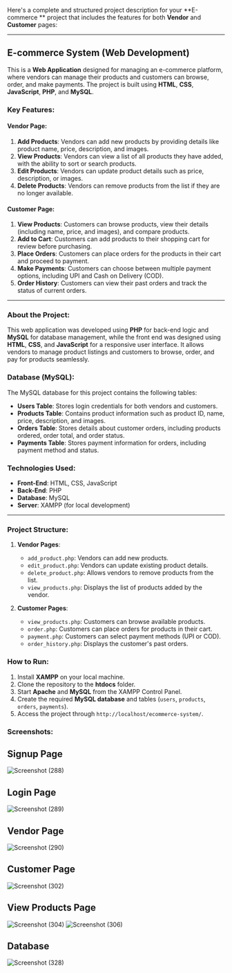 Here's a complete and structured project description for your **E-commerce ** project that includes the features for both **Vendor** and **Customer** pages:

---

## **E-commerce System (Web Development)**

This is a **Web Application** designed for managing an e-commerce platform, where vendors can manage their products and customers can browse, order, and make payments. The project is built using **HTML**, **CSS**, **JavaScript**, **PHP**, and **MySQL**.

### **Key Features:**

#### **Vendor Page:**
1. **Add Products**: Vendors can add new products by providing details like product name, price, description, and images.
2. **View Products**: Vendors can view a list of all products they have added, with the ability to sort or search products.
3. **Edit Products**: Vendors can update product details such as price, description, or images.
4. **Delete Products**: Vendors can remove products from the list if they are no longer available.

#### **Customer Page:**
1. **View Products**: Customers can browse products, view their details (including name, price, and images), and compare products.
2. **Add to Cart**: Customers can add products to their shopping cart for review before purchasing.
3. **Place Orders**: Customers can place orders for the products in their cart and proceed to payment.
4. **Make Payments**: Customers can choose between multiple payment options, including UPI and Cash on Delivery (COD).
5. **Order History**: Customers can view their past orders and track the status of current orders.

---

### **About the Project:**
This web application was developed using **PHP** for back-end logic and **MySQL** for database management, while the front end was designed using **HTML**, **CSS**, and **JavaScript** for a responsive user interface. It allows vendors to manage product listings and customers to browse, order, and pay for products seamlessly.

### **Database (MySQL):**
The MySQL database for this project contains the following tables:
- **Users Table**: Stores login credentials for both vendors and customers.
- **Products Table**: Contains product information such as product ID, name, price, description, and images.
- **Orders Table**: Stores details about customer orders, including products ordered, order total, and order status.
- **Payments Table**: Stores payment information for orders, including payment method and status.

### **Technologies Used:**
- **Front-End**: HTML, CSS, JavaScript
- **Back-End**: PHP
- **Database**: MySQL
- **Server**: XAMPP (for local development)

---

### **Project Structure:**
1. **Vendor Pages**:
   - `add_product.php`: Vendors can add new products.
   - `edit_product.php`: Vendors can update existing product details.
   - `delete_product.php`: Allows vendors to remove products from the list.
   - `view_products.php`: Displays the list of products added by the vendor.

2. **Customer Pages**:
   - `view_products.php`: Customers can browse available products.
   - `order.php`: Customers can place orders for products in their cart.
   - `payment.php`: Customers can select payment methods (UPI or COD).
   - `order_history.php`: Displays the customer's past orders.

### **How to Run:**
1. Install **XAMPP** on your local machine.
2. Clone the repository to the **htdocs** folder.
3. Start **Apache** and **MySQL** from the XAMPP Control Panel.
4. Create the required **MySQL database** and tables (`users`, `products`, `orders`, `payments`).
5. Access the project through `http://localhost/ecommerce-system/`.

### Screenshots:
## Signup Page 
![Screenshot (288)](https://github.com/user-attachments/assets/429bf3d6-1ab9-4519-a808-41f1860c411b)
## Login Page 

![Screenshot (289)](https://github.com/user-attachments/assets/817a3c4e-8deb-415e-a03d-cde93cdf1cce)
## Vendor Page
![Screenshot (290)](https://github.com/user-attachments/assets/9bd13760-9531-464a-819b-bdabc95657e1)
## Customer Page
![Screenshot (302)](https://github.com/user-attachments/assets/d892e369-f20f-4960-b5ea-117de5bba671)
## View Products Page
![Screenshot (304)](https://github.com/user-attachments/assets/69becbfd-5ad5-4556-a087-a9898d7c2ca0)
![Screenshot (306)](https://github.com/user-attachments/assets/f0b1c326-b0b1-4965-8daf-a29992ff33c1)
## Database 
![Screenshot (328)](https://github.com/user-attachments/assets/af30dc1e-7519-4a05-9a05-764845914474)

